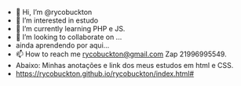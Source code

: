 - 👋 Hi, I’m @rycobuckton
- 👀 I’m interested in  estudo
- 🌱 I’m currently learning PHP e JS.
- 💞️ I’m looking to collaborate on ...
- ainda  aprendendo por aqui...
- 📫 How to reach me rycobuckton@gmail.com  Zap 21996995549.
- Abaixo: Minhas anotações e link dos meus estudos em html e CSS.
-  https://rycobuckton.github.io/rycobuckton/index.html#
<!---
rycobuckton/rycobuckton is a ✨ special ✨ repository because its `README.md` (this file) appears on your GitHub profile.
You can click the Preview link to take a look at your changes.
--->
